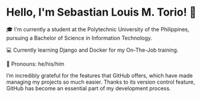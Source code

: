 # Hello, I'm Sebastian Louis M. Torio! 👋

🎓 I'm currently a student at the Polytechnic University of the Philippines, pursuing a Bachelor of Science in Information Technology.

💻 Currently learning Django and Docker for my On-The-Job training.

🌟 Pronouns: he/his/him

I’m incredibly grateful for the features that GitHub offers, which have made managing my projects so much easier. Thanks to its version control feature, GitHub has become an essential part of my development process.

<!---
SebastianSiuol/SebastianSiuol is a ✨ special ✨ repository because its `README.md` (this file) appears on your GitHub profile.
You can click the Preview link to take a look at your changes.
--->
